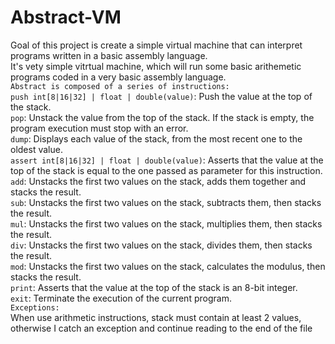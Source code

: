 # Abstract-VM
Goal of this project is create a simple virtual machine that can interpret programs written in a basic assembly language.</br>
It's vety simple vitrtual machine, which will run some basic arithemetic programs coded in a very basic assembly language.</br>
`Abstract is composed of a series of instructions:`</br>
  `push int[8|16|32] | float | double(value)`: Push the value at the top of the stack.</br>
  `pop`: Unstack the value from the top of the stack. If the stack is empty, the program execution must stop with an error.</br>
  `dump`: Displays each value of the stack, from the most recent one to the oldest value.</br>
  `assert int[8|16|32] | float | double(value)`: Asserts that the value at the top of the stack is equal to the one passed as    parameter for this instruction.</br>
  `add`: Unstacks the first two values on the stack, adds them together and stacks the result.</br>
  `sub`: Unstacks the first two values on the stack, subtracts them, then stacks the result.</br>
  `mul`: Unstacks the first two values on the stack, multiplies them, then stacks the result.</br>
  `div`: Unstacks the first two values on the stack, divides them, then stacks the result.</br>
  `mod`: Unstacks the first two values on the stack, calculates the modulus, then stacks the result.</br>
  `print`: Asserts that the value at the top of the stack is an 8-bit integer.</br>
  `exit`: Terminate the execution of the current program.</br>
 `Exceptions:`</br>
  When use arithmetic instructions, stack must contain at least 2 values, otherwise I catch an exception and continue reading
to the end of the file
  
